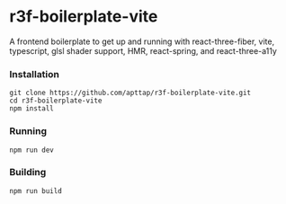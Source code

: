 # r3f-boilerplate-vite

A frontend boilerplate to get up and running with react-three-fiber, vite, typescript, glsl shader support, HMR, react-spring, and react-three-a11y

### Installation

```
git clone https://github.com/apttap/r3f-boilerplate-vite.git
cd r3f-boilerplate-vite
npm install
```

### Running

```
npm run dev
```

### Building

```
npm run build
```
